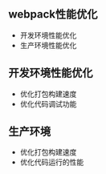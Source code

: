 ## webpack性能优化
* 开发环境性能优化
* 生产环境性能优化
## 开发环境性能优化
* 优化打包构建速度
* 优化代码调试功能
## 生产环境
* 优化打包构建速度
* 优化代码运行的性能
